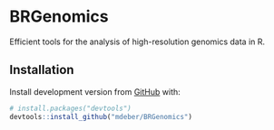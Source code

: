
<!-- README.md is generated from README.Rmd. Please edit that file -->

# BRGenomics

<!-- badges: start -->

<!-- badges: end -->

Efficient tools for the analysis of high-resolution genomics data in R.

## Installation

Install development version from
[GitHub](https://github.com/mdeber/BRGenomics) with:

``` r
# install.packages("devtools")
devtools::install_github("mdeber/BRGenomics")
```
